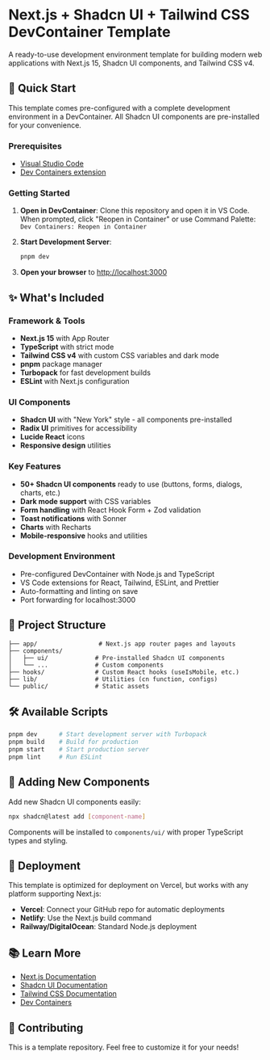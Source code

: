 # Next.js + Shadcn UI + Tailwind CSS DevContainer Template

A ready-to-use development environment template for building modern web applications with Next.js 15, Shadcn UI components, and Tailwind CSS v4.

## 🚀 Quick Start

This template comes pre-configured with a complete development environment in a DevContainer. All Shadcn UI components are pre-installed for your convenience.

### Prerequisites

- [Visual Studio Code](https://code.visualstudio.com/)
- [Dev Containers extension](https://marketplace.visualstudio.com/items?itemName=ms-vscode-remote.remote-containers)

### Getting Started

1. **Open in DevContainer**: Clone this repository and open it in VS Code. When prompted, click "Reopen in Container" or use Command Palette: `Dev Containers: Reopen in Container`

2. **Start Development Server**:

   ```bash
   pnpm dev
   ```

3. **Open your browser** to [http://localhost:3000](http://localhost:3000)

## ✨ What's Included

### Framework & Tools

- **Next.js 15** with App Router
- **TypeScript** with strict mode
- **Tailwind CSS v4** with custom CSS variables and dark mode
- **pnpm** package manager
- **Turbopack** for fast development builds
- **ESLint** with Next.js configuration

### UI Components

- **Shadcn UI** with "New York" style - all components pre-installed
- **Radix UI** primitives for accessibility
- **Lucide React** icons
- **Responsive design** utilities

### Key Features

- **50+ Shadcn UI components** ready to use (buttons, forms, dialogs, charts, etc.)
- **Dark mode support** with CSS variables
- **Form handling** with React Hook Form + Zod validation
- **Toast notifications** with Sonner
- **Charts** with Recharts
- **Mobile-responsive** hooks and utilities

### Development Environment

- Pre-configured DevContainer with Node.js and TypeScript
- VS Code extensions for React, Tailwind, ESLint, and Prettier
- Auto-formatting and linting on save
- Port forwarding for localhost:3000

## 📁 Project Structure

```
├── app/                 # Next.js app router pages and layouts
├── components/
│   ├── ui/             # Pre-installed Shadcn UI components
│   └── ...             # Custom components
├── hooks/              # Custom React hooks (useIsMobile, etc.)
├── lib/                # Utilities (cn function, configs)
└── public/             # Static assets
```

## 🛠️ Available Scripts

```bash
pnpm dev      # Start development server with Turbopack
pnpm build    # Build for production
pnpm start    # Start production server
pnpm lint     # Run ESLint
```

## 🎨 Adding New Components

Add new Shadcn UI components easily:

```bash
npx shadcn@latest add [component-name]
```

Components will be installed to `components/ui/` with proper TypeScript types and styling.

## 🚀 Deployment

This template is optimized for deployment on Vercel, but works with any platform supporting Next.js:

- **Vercel**: Connect your GitHub repo for automatic deployments
- **Netlify**: Use the Next.js build command
- **Railway/DigitalOcean**: Standard Node.js deployment

## 📚 Learn More

- [Next.js Documentation](https://nextjs.org/docs)
- [Shadcn UI Documentation](https://ui.shadcn.com/)
- [Tailwind CSS Documentation](https://tailwindcss.com/docs)
- [Dev Containers](https://containers.dev/)

## 🤝 Contributing

This is a template repository. Feel free to customize it for your needs!
